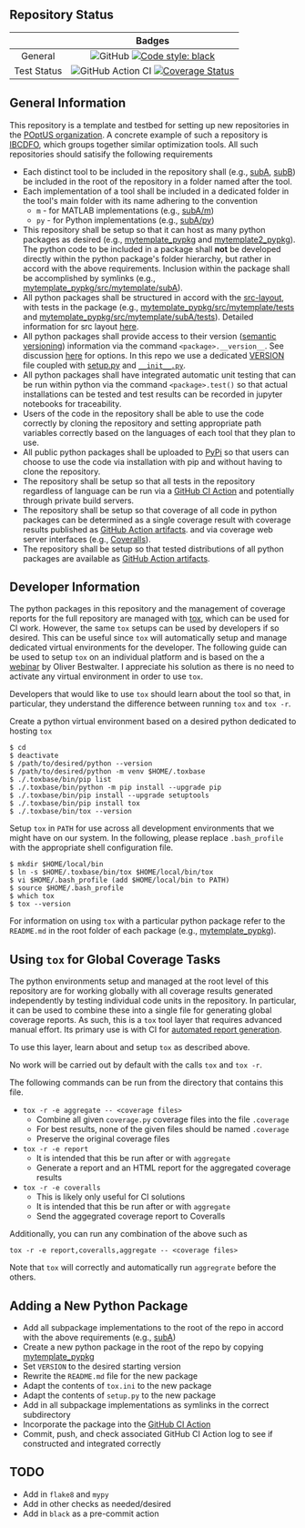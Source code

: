 ## Repository Status

|             | Badges |
|:-----------:|:------:|
| General     | ![GitHub](https://img.shields.io/github/license/jared321/mytemplate) [![Code style: black](https://img.shields.io/badge/code%20style-black-000000.svg)](https://github.com/psf/black) |
| Test Status | ![GitHub Action CI](https://github.com/jared321/mytemplate/actions/workflows/github-action-ci.yml/badge.svg) [![Coverage Status](https://coveralls.io/repos/github/jared321/mytemplate/badge.svg?branch=main)](https://coveralls.io/github/jared321/mytemplate?branch=main) |

## General Information
This repository is a template and testbed for setting up new repositories in the
[POptUS organization](https://github.com/POptUS).  A concrete example of such a repository is
[IBCDFO](https://github.com/POptUS/IBCDFO/tree/main), which groups together similar optimization tools.
All such repositories should satisify the following requirements

* Each distinct tool to be included in the repository shall (e.g., [subA](https://github.com/jared321/mytemplate/tree/main/subA),
  [subB](https://github.com/jared321/mytemplate/tree/main/subB)) be included in the root of the repository in a folder named after the
  tool.
* Each implementation of a tool shall be included in a dedicated folder in the
  tool's main folder with its name adhering to the convention
  * `m` - for MATLAB implementations (e.g., [subA/m](https://github.com/jared321/mytemplate/tree/main/subA/m))
  * `py` - for Python implementations (e.g., [subA/py](https://github.com/jared321/mytemplate/tree/main/subA/py))
* This repository shall be setup so that it can host as many python packages as
  desired (e.g., [mytemplate_pypkg](https://github.com/jared321/mytemplate/tree/main/mytemplate_pypkg) and
  [mytemplate2_pypkg](https://github.com/jared321/mytemplate/tree/main/mytemplate2_pypkg)).  The python code
  to be included in a package shall __not__ be developed directly within the
  python package's folder hierarchy, but rather in accord with the above
  requirements.  Inclusion within the package shall be accomplished by symlinks
  (e.g., [mytemplate_pypkg/src/mytemplate/subA](https://github.com/jared321/mytemplate/blob/main/mytemplate_pypkg/src/mytemplate/subA)).
* All python packages shall be structured in accord with the [src-layout](https://setuptools.pypa.io/en/latest/userguide/package_discovery.html#src-layout),
  with tests in the package (e.g., [mytemplate_pypkg/src/mytemplate/tests](https://github.com/jared321/mytemplate/tree/main/mytemplate_pypkg/src/mytemplate/tests) and
  [mytemplate_pypkg/src/mytemplate/subA/tests](https://github.com/jared321/mytemplate/tree/main/subA/py/tests)).  Detailed information for src layout [here](https://blog.ionelmc.ro/2014/05/25/python-packaging/).
* All python packages shall provide access to their version ([semantic versioning](https://packaging.python.org/en/latest/guides/distributing-packages-using-setuptools/?highlight=version#semantic-versioning-preferred))
  information via the command `<package>.__version__`.  See discussion
  [here](https://packaging.python.org/guides/single-sourcing-package-version/#single-sourcing-the-version) for options.
  In this repo we use a dedicated [VERSION](https://github.com/jared321/mytemplate/blob/main/mytemplate_pypkg/VERSION) file coupled with
  [setup.py](https://github.com/jared321/mytemplate/blob/main/mytemplate_pypkg/setup.py)
  and [`__init__.py`](https://github.com/jared321/mytemplate/blob/main/mytemplate_pypkg/src/mytemplate/__init__.py). 
* All python packages shall have integrated automatic unit testing that can be
  run within python via the command `<package>.test()` so that actual installations can be tested and test results can be recorded in jupyter notebooks for traceability.
* Users of the code in the repository shall be able to use the code correctly by
  cloning the repository and setting appropriate path variables correctly based
  on the languages of each tool that they plan to use.
* All public python packages shall be uploaded to [PyPi](https://pypi.org) so that users can choose
  to use the code via installation with pip and without having to clone the repository.
* The repository shall be setup so that all tests in the repository regardless
  of language can be run via a [GitHub CI Action](https://github.com/jared321/mytemplate/blob/main/.github/workflows/github-action-ci.yml)
  and potentially through private build servers.
* The repository shall be setup so that coverage of all code in python packages
  can be determined as a single coverage result with coverage results published as
  [GitHub Action artifacts](https://github.com/jared321/mytemplate/actions/runs/5979755793).
  and via coverage web server interfaces (e.g., [Coveralls](https://coveralls.io/github/jared321/mytemplate)).
* The repository shall be setup so that tested distributions of all python packages are available as
  [GitHub Action artifacts](https://github.com/jared321/mytemplate/actions/runs/5979755793).

## Developer Information
The python packages in this repository and the management of coverage reports
for the full repository are managed with [tox](https://tox.wiki/en/latest/index.html),
which can be used for CI work.  However, the same `tox` setups can be used by developers
if so desired.  This can be useful since `tox` will automatically setup and manage dedicated virtual
environments for the developer.  The following guide can be used to setup `tox` on
an individual platform and is based on the a [webinar](https://www.youtube.com/watch?v=PrAyvH-tm8E)
by Oliver Bestwalter.  I appreciate his solution as there is no need to activate any virtual environment in order to use `tox`.

Developers that would like to use `tox` should learn about the tool so that, in
particular, they understand the difference between running `tox` and `tox -r`.

Create a python virtual environment based on a desired python dedicated to
hosting `tox`
```
$ cd
$ deactivate
$ /path/to/desired/python --version
$ /path/to/desired/python -m venv $HOME/.toxbase
$ ./.toxbase/bin/pip list
$ ./.toxbase/bin/python -m pip install --upgrade pip
$ ./.toxbase/bin/pip install --upgrade setuptools
$ ./.toxbase/bin/pip install tox
$ ./.toxbase/bin/tox --version
```

Setup `tox` in `PATH` for use across all development environments that we might
have on our system. In the following, please replace `.bash_profile` with the
appropriate shell configuration file.
```
$ mkdir $HOME/local/bin
$ ln -s $HOME/.toxbase/bin/tox $HOME/local/bin/tox
$ vi $HOME/.bash_profile (add $HOME/local/bin to PATH)
$ source $HOME/.bash_profile
$ which tox
$ tox --version
```

For information on using `tox` with a particular python package refer to the
`README.md` in the root folder of each package (e.g.,
[mytemplate_pypkg](https://github.com/jared321/mytemplate/blob/main/mytemplate_pypkg/README.md)).

## Using `tox` for Global Coverage Tasks
The python environments setup and managed at the root level of this repository are for working globally
with all coverage results generated independently by testing individual code units in the repository.
In particular, it can be used to combine these into a single file for generating global coverage reports.
As such, this is a `tox` tool layer that requires advanced manual effort.  Its primary use is with CI for
[automated report generation](https://github.com/jared321/mytemplate/blob/main/.github/workflows/github-action-ci.yml).

To use this layer, learn about and setup `tox` as described above.

No work will be carried out by default with the calls `tox` and `tox -r`.

The following commands can be run from the directory that contains this file.
* `tox -r -e aggregate -- <coverage files>`
  * Combine all given `coverage.py` coverage files into the file `.coverage`
  * For best results, none of the given files should be named `.coverage`
  * Preserve the original coverage files
* `tox -r -e report`
  * It is intended that this be run after or with `aggregate`
  * Generate a report and an HTML report for the aggregated coverage results
* `tox -r -e coveralls`
  * This is likely only useful for CI solutions
  * It is intended that this be run after or with `aggregate`
  * Send the aggegrated coverage report to Coveralls

Additionally, you can run any combination of the above such as
```
tox -r -e report,coveralls,aggregate -- <coverage files>
```
Note that `tox` will correctly and automatically run `aggregrate` before the others.

## Adding a New Python Package
* Add all subpackage implementations to the root of the repo in accord with the above requirements (e.g., [subA](https://github.com/jared321/mytemplate/tree/main/subA))
* Create a new python package in the root of the repo by copying [mytemplate_pypkg](https://github.com/jared321/mytemplate/tree/main/mytemplate_pypkg)
* Set `VERSION` to the desired starting version
* Rewrite the `README.md` file for the new package
* Adapt the contents of `tox.ini` to the new package
* Adapt the contents of `setup.py` to the new package
* Add in all subpackage implementations as symlinks in the correct subdirectory
* Incorporate the package into the [GitHub CI Action](https://github.com/jared321/mytemplate/blob/main/.github/workflows/github-action-ci.yml)
* Commit, push, and check associated GitHub CI Action log to see if constructed and integrated correctly

## TODO
* Add in `flake8` and `mypy`
* Add in other checks as needed/desired
* Add in `black` as a pre-commit action
